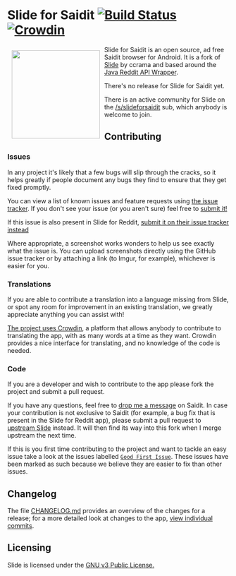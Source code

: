 # Slide for Saidit [![Build Status](https://ci.therealfarfetchd.dev/job/Slide-saidit/badge/icon)](https://ci.therealfarfetchd.dev/job/Slide-saidit/) [![Crowdin](https://d322cqt584bo4o.cloudfront.net/slide-for-reddit/localized.svg)](https://crowdin.com/project/slide-for-reddit) <!-- [![Discord](https://img.shields.io/discord/407573578985242635.svg)](https://discord.gg/hVWAY8A) -->


<img src="app/src/main/res/drawable/ic_launcher.png" align="left"
width="200"
    hspace="10" vspace="10">

Slide for Saidit is an open source, ad free Saidit browser for Android. It is a fork of [Slide](https://github.com/ccrama/Slide) by ccrama and based around
the [Java Reddit API Wrapper](https://github.com/thatJavaNerd/JRAW).

There's no release for Slide for Saidit yet.

<!--
Slide is available on the Google Play Store and F-Droid.  
<a href="https://play.google.com/store/apps/details?id=me.ccrama.redditslide">
    <img alt="Get it on Google Play"
        height="80"
        src="https://play.google.com/intl/en_us/badges/images/generic/en_badge_web_generic.png" />
</a>
<a href="https://f-droid.org/app/me.ccrama.redditslide">
    <img alt="Get it on F-Droid"
        height="80"
        src="https://fdroid.gitlab.io/artwork/badge/get-it-on.png" />
</a>
-->

There is an active community for Slide on the
[/s/slideforsaidit](https://saidit.net/s/slideforsaidit/) sub,
which anybody is welcome to join.

## Contributing

### Issues

In any project it's likely that a few bugs will slip through the cracks, so it
helps greatly if people document any bugs they find to ensure that they get
fixed promptly.

You can view a list of known issues and feature requests using [the issue tracker](
https://github.com/therealfarfetchd/Slide-saidit/issues). If you don't see your issue (or you
aren't sure) feel free to [submit it!](https://github.com/therealfarfetchd/Slide-saidit/issues/new)

If this issue is also present in Slide for Reddit, [submit it on their issue tracker instead](https://github.com/ccrama/Slide/issues)

Where appropriate, a screenshot works wonders to help us see exactly what the
issue is. You can upload screenshots directly using the GitHub issue tracker or
by attaching a link (to Imgur, for example), whichever is easier for you.

### Translations

If you are able to contribute a translation into a language missing from Slide,
or spot any room for improvement in an existing translation, we greatly
appreciate anything you can assist with!

[The project uses Crowdin](https://crowdin.com/project/slide-for-reddit),
a platform that allows anybody to contribute to translating the app, with as
many words at a time as they want. Crowdin provides a nice interface for
translating, and no knowledge of the code is needed.

### Code

If you are a developer and wish to contribute to the app please fork the project
and submit a pull request.

If you have any questions, feel free to
[drop me a message](https://saidit.net/message/compose/?to=the_real_farfetchd) on Saidit. 
In case your contribution is not exclusive to Saidit (for example, a bug fix that is present in the Slide for Reddit app),
please submit a pull request to [upstream Slide](https://https://github.com/ccrama/Slide) instead.
It will then find its way into this fork when I merge upstream the next time.

If this is you first time contributing to the project and want to tackle an
easy issue take a look at the issues labelled [`Good First Issue`](https://github.com/therealfarfetchd/Slide-saidit/issues?q=is%3Aopen+is%3Aissue+label%3A%22Good+First+Issue%22). These issues
have been marked as such because we believe they are easier to fix than other issues.

## Changelog

The file [CHANGELOG.md](CHANGELOG.md) provides an overview of the changes for a
release; for a more detailed look at changes to the app, [view individual
commits](https://github.com/therealfarfetchd/Slide-saidit/commits/master).

## Licensing

Slide is licensed under the [GNU v3 Public License.](license.txt)
